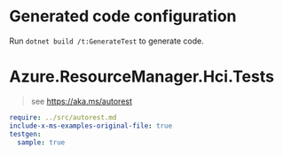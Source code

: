 # Generated code configuration

Run `dotnet build /t:GenerateTest` to generate code.

# Azure.ResourceManager.Hci.Tests

> see https://aka.ms/autorest
``` yaml
require: ../src/autorest.md
include-x-ms-examples-original-file: true
testgen:
  sample: true
```